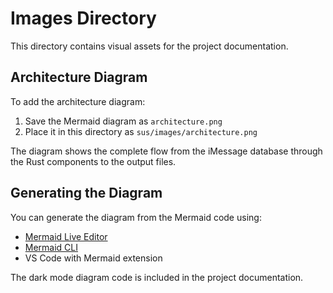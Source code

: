 # Images Directory

This directory contains visual assets for the project documentation.

## Architecture Diagram

To add the architecture diagram:

1. Save the Mermaid diagram as `architecture.png`
2. Place it in this directory as `sus/images/architecture.png`

The diagram shows the complete flow from the iMessage database through the Rust components to the output files.

## Generating the Diagram

You can generate the diagram from the Mermaid code using:
- [Mermaid Live Editor](https://mermaid.live)
- [Mermaid CLI](https://github.com/mermaid-js/mermaid-cli)
- VS Code with Mermaid extension

The dark mode diagram code is included in the project documentation.